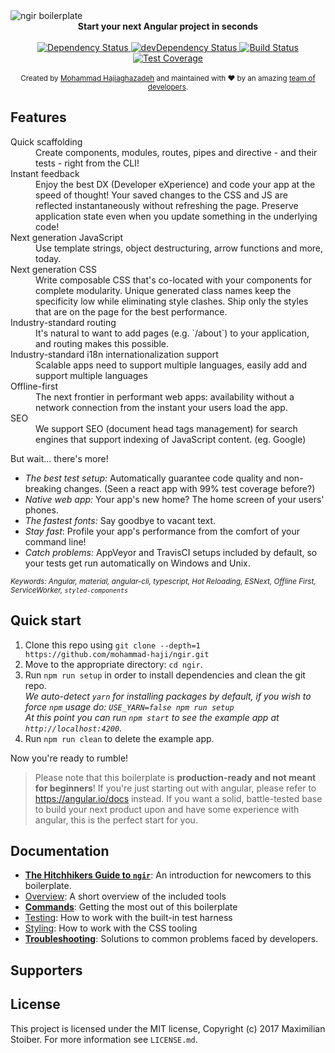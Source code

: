 <img src="https://cdn-images-1.medium.com/max/1600/1*nbJ41jD1-r2Oe6FsLjKaOg.png" alt="ngir boilerplate" align="center" />

<br />

<div align="center"><strong>Start your next Angular project in seconds</strong></div>

<br />

<div align="center">
  <!-- Dependency Status -->
  <a href="">
    <img src="https://david-dm.org/react-boilerplate/react-boilerplate.svg" alt="Dependency Status" />
  </a>
  <!-- devDependency Status -->
  <a href="">
    <img src="https://david-dm.org/react-boilerplate/react-boilerplate/dev-status.svg" alt="devDependency Status" />
  </a>
  <!-- Build Status -->
  <a href="">
    <img src="https://travis-ci.org/react-boilerplate/react-boilerplate.svg" alt="Build Status" />
  </a>
  <!-- Test Coverage -->
  <a href="">
    <img src="https://coveralls.io/repos/github/react-boilerplate/react-boilerplate/badge.svg" alt="Test Coverage" />
  </a>
</div>

<br />

<div align="center">
  <sub>Created by <a href="https://mohammad-haji.github.io/">Mohammad Hajiaghazadeh</a> and maintained with ❤️ by an amazing <a href="">team of developers</a>.</sub>
</div>

## Features

<dl>
  <dt>Quick scaffolding</dt>
  <dd>Create components, modules, routes, pipes and directive - and their tests - right from the CLI!</dd>

  <dt>Instant feedback</dt>
  <dd>Enjoy the best DX (Developer eXperience) and code your app at the speed of thought! Your saved changes to the CSS and JS are reflected instantaneously without refreshing the page. Preserve application state even when you update something in the underlying code!</dd>


  <dt>Next generation JavaScript</dt>
  <dd>Use template strings, object destructuring, arrow functions and more, today.</dd>

  <dt>Next generation CSS</dt>
  <dd>Write composable CSS that's co-located with your components for complete modularity. Unique generated class names keep the specificity low while eliminating style clashes. Ship only the styles that are on the page for the best performance.</dd>

  <dt>Industry-standard routing</dt>
  <dd>It's natural to want to add pages (e.g. `/about`) to your application, and routing makes this possible.</dd>

  <dt>Industry-standard i18n internationalization support</dt>
  <dd>Scalable apps need to support multiple languages, easily add and support multiple languages</dd>

  <dt>Offline-first</dt>
  <dd>The next frontier in performant web apps: availability without a network connection from the instant your users load the app.</dd>

  <dt>SEO</dt>
  <dd>We support SEO (document head tags management) for search engines that support indexing of JavaScript content. (eg. Google)</dd>
</dl>

But wait... there's more!

  - *The best test setup:* Automatically guarantee code quality and non-breaking
    changes. (Seen a react app with 99% test coverage before?)
  - *Native web app:* Your app's new home? The home screen of your users' phones.
  - *The fastest fonts:* Say goodbye to vacant text.
  - *Stay fast*: Profile your app's performance from the comfort of your command
    line!
  - *Catch problems:* AppVeyor and TravisCI setups included by default, so your
    tests get run automatically on Windows and Unix.

<sub><i>Keywords: Angular, material, angular-cli, typescript, Hot Reloading, ESNext, Offline First, ServiceWorker, `styled-components`</i></sub>

## Quick start

1. Clone this repo using `git clone --depth=1 https://github.com/mohammad-haji/ngir.git`
2. Move to the appropriate directory: `cd ngir`.<br />
3. Run `npm run setup` in order to install dependencies and clean the git repo.<br />
   *We auto-detect `yarn` for installing packages by default, if you wish to force `npm` usage do: `USE_YARN=false npm run setup`*<br />
   *At this point you can run `npm start` to see the example app at `http://localhost:4200`.*
4. Run `npm run clean` to delete the example app.

Now you're ready to rumble!

> Please note that this boilerplate is **production-ready and not meant for beginners**! If you're just starting out with angular, please refer to https://angular.io/docs instead. If you want a solid, battle-tested base to build your next product upon and have some experience with angular, this is the perfect start for you.

## Documentation

- [**The Hitchhikers Guide to `ngir`**](docs/general/introduction.md): An introduction for newcomers to this boilerplate.
- [Overview](docs/general): A short overview of the included tools
- [**Commands**](docs/general/commands.md): Getting the most out of this boilerplate
- [Testing](docs/testing): How to work with the built-in test harness
- [Styling](docs/css): How to work with the CSS tooling
- [**Troubleshooting**](docs/general/gotchas.md): Solutions to common problems faced by developers.

## Supporters

## License

This project is licensed under the MIT license, Copyright (c) 2017 Maximilian
Stoiber. For more information see `LICENSE.md`.